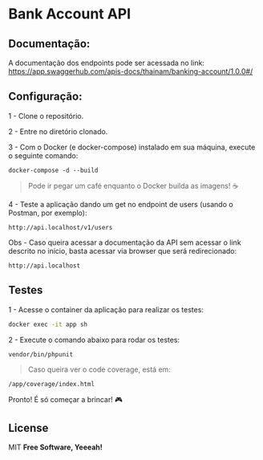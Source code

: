 # Bank Account API

## Documentação:

A documentação dos endpoints pode ser acessada no link:
https://app.swaggerhub.com/apis-docs/thainam/banking-account/1.0.0#/

## Configuração:

1 - Clone o repositório.

2 - Entre no diretório clonado.

3 - Com o Docker (e docker-compose) instalado em sua máquina, execute o seguinte comando:
```
docker-compose -d --build
```
> Pode ir pegar um café enquanto o Docker builda as imagens! ☕

4 - Teste a aplicação dando um get no endpoint de users (usando o Postman, por exemplo):
```
http://api.localhost/v1/users
```

Obs - Caso queira acessar a documentação da API sem acessar o link descrito no início, basta acessar via browser que será redirecionado:
```
http://api.localhost
```

## Testes

1 - Acesse o container da aplicação para realizar os testes:
```sh
docker exec -it app sh
```
2 - Execute o comando abaixo para rodar os testes:
```sh
vendor/bin/phpunit
```

>Caso queira ver o code coverage, está em:
```
/app/coverage/index.html
```

Pronto! É só começar a brincar! 🎮

## License
MIT
**Free Software, Yeeeah!**
